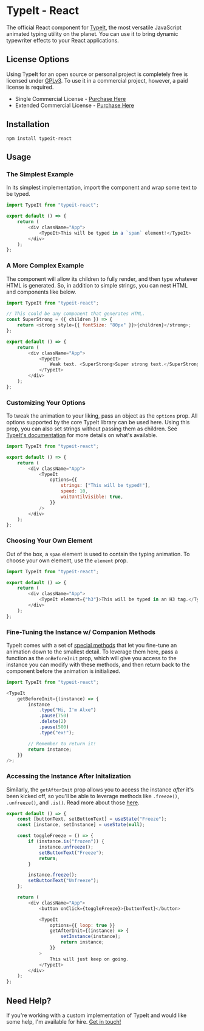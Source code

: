 # TypeIt - React

The official React component for [TypeIt](https://typeitjs.com), the most versatile JavaScript animated typing utility on the planet. You can use it to bring dynamic typewriter effects to your React applications.

## License Options

Using TypeIt for an open source or personal project is completely free is licensed under [GPLv3](https://www.gnu.org/licenses/quick-guide-gplv3.html). To use it in a commercial project, however, a paid license is required.

-   Single Commercial License - [Purchase Here](https://typeitjs.com/checkout/limited)
-   Extended Commercial License - [Purchase Here](https://typeitjs.com/checkout/unlimited)

## Installation

`npm install typeit-react`

## Usage

### The Simplest Example

In its simplest implementation, import the component and wrap some text to be typed.

```js
import TypeIt from "typeit-react";

export default () => {
    return (
        <div className="App">
            <TypeIt>This will be typed in a `span` element!</TypeIt>
        </div>
    );
};
```

### A More Complex Example

The component will allow its children to fully render, and then type whatever HTML is generated. So, in addition to simple strings, you can nest HTML and components like below.

```javascript
import TypeIt from "typeit-react";

// This could be any component that generates HTML.
const SuperStrong = ({ children }) => {
    return <strong style={{ fontSize: "80px" }}>{children}</strong>;
};

export default () => {
    return (
        <div className="App">
            <TypeIt>
                Weak text. <SuperStrong>Super strong text.</SuperStrong>
            </TypeIt>
        </div>
    );
};
```

### Customizing Your Options

To tweak the animation to your liking, pass an object as the `options` prop. All options supported by the core TypeIt library can be used here. Using this prop, you can also set strings without passing them as children. See [TypeIt's documentation](https://typeitjs.com/docs#options) for more details on what's available.

```javascript
import TypeIt from "typeit-react";

export default () => {
    return (
        <div className="App">
            <TypeIt
                options={{
                    strings: ["This will be typed!"],
                    speed: 10,
                    waitUntilVisible: true,
                }}
            />
        </div>
    );
};
```

### Choosing Your Own Element

Out of the box, a `span` element is used to contain the typing animation. To choose your own element, use the `element` prop.

```javascript
import TypeIt from "typeit-react";

export default () => {
    return (
        <div className="App">
            <TypeIt element={"h3"}>This will be typed in an H3 tag.</TypeIt>
        </div>
    );
};
```

### Fine-Tuning the Instance w/ Companion Methods

TypeIt comes with a set of [special methods](https://typeitjs.com/docs#instance-methods) that let you fine-tune an animation down to the smallest detail. To leverage them here, pass a function as the `onBeforeInit` prop, which will give you access to the instance you can modify with these methods, and then return back to the component before the animation is initialized.

```javascript
import TypeIt from "typeit-react";

<TypeIt
    getBeforeInit={(instance) => {
        instance
            .type("Hi, I'm Alxe")
            .pause(750)
            .delete(2)
            .pause(500)
            .type("ex!");

        // Remember to return it!
        return instance;
    }}
/>;
```

### Accessing the Instance After Initalization

Similarly, the `getAfterInit` prop allows you to access the instance _after_ it's been kicked off, so you'll be able to leverage methods like `.freeze()`, `.unfreeze()`, and `.is()`. Read more about those [here](https://typeitjs.com/docs#non-chainable-instance-methods).

```javascript
export default () => {
    const [buttonText, setButtonText] = useState("Freeze");
    const [instance, setInstance] = useState(null);

    const toggleFreeze = () => {
        if (instance.is("frozen")) {
            instance.unfreeze();
            setButtonText("Freeze");
            return;
        }

        instance.freeze();
        setButtonText("Unfreeze");
    };

    return (
        <div className="App">
            <button onClick={toggleFreeze}>{buttonText}</button>

            <TypeIt
                options={{ loop: true }}
                getAfterInit={(instance) => {
                    setInstance(instance);
                    return instance;
                }}
            >
                This will just keep on going.
            </TypeIt>
        </div>
    );
};
```

## Need Help?

If you're working with a custom implementation of TypeIt and would like some help, I'm available for hire. [Get in touch!](https://macarthur.me/contact)
